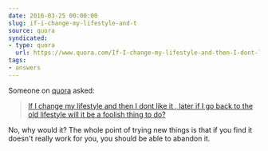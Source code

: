 ```yaml
---
date: 2016-03-25 00:00:00
slug: if-i-change-my-lifestyle-and-t
source: quora
syndicated:
- type: quora
  url: https://www.quora.com/If-I-change-my-lifestyle-and-then-I-dont-like-it-later-if-I-go-back-to-the-old-lifestyle-will-it-be-a-foolish-thing-to-do/answer/Roy-Tang
tags:
- answers
---
```


Someone on [quora](https://quora.com) asked:

> [If I change my lifestyle and then I dont like it , later if I go back to the old lifestyle will it be a foolish thing to do?](https://www.quora.com/If-I-change-my-lifestyle-and-then-I-dont-like-it-later-if-I-go-back-to-the-old-lifestyle-will-it-be-a-foolish-thing-to-do/answer/Roy-Tang)


No, why would it? The whole point of trying new things is that if you find it doesn't really work for you, you should be able to abandon it.
